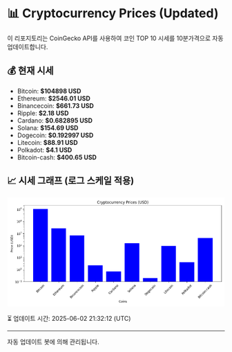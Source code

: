 
# 📊 Cryptocurrency Prices (Updated)

이 리포지토리는 CoinGecko API를 사용하여 코인 TOP 10 시세를 10분가격으로 자동 업데이트합니다.

## 💰 현재 시세
- Bitcoin: **$104898 USD**
- Ethereum: **$2546.01 USD**
- Binancecoin: **$661.73 USD**
- Ripple: **$2.18 USD**
- Cardano: **$0.682895 USD**
- Solana: **$154.69 USD**
- Dogecoin: **$0.192997 USD**
- Litecoin: **$88.91 USD**
- Polkadot: **$4.1 USD**
- Bitcoin-cash: **$400.65 USD**

## 📈 시세 그래프 (로그 스케일 적용)
![Crypto Prices](crypto_prices.png)

⏳ 업데이트 시간: 2025-06-02 21:32:12 (UTC)

---
자동 업데이트 봇에 의해 관리됩니다.
